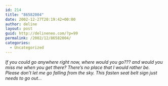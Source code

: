 ```yaml
---
id: 214
title: "86582004"
date: 2002-12-27T20:19:42+00:00
author: deline
layout: post
guid: http://delineneo.com/?p=99
permalink: /2002/12/86582004/
categories:
  - Uncategorized
---
```

_If you could go anywhere right now, where would you go??? and would you miss me when you get there? There&#8217;s no place that I would rather be. Please don&#8217;t let me go falling from the sky. This fasten seat belt sign just needs to go out&#8230;_